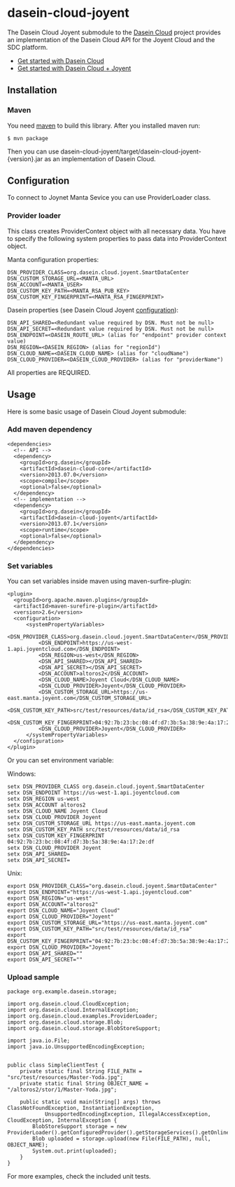 dasein-cloud-joyent
===================

The Dasein Cloud Joyent submodule to the [Dasein Cloud](https://github.com/greese/dasein-cloud) project provides
an implementation of the Dasein Cloud API for the Joyent Cloud and the SDC platform.

* [Get started with Dasein Cloud](https://github.com/greese/dasein-cloud)
* [Get started with Dasein Cloud + Joyent](https://github.com/greese/dasein-cloud-joyent/wiki)

Installation
-------------------

### Maven

You need [maven](https://maven.apache.org/) to build this library. After you installed maven run:

    $ mvn package

Then you can use dasein-cloud-joyent/target/dasein-cloud-joyent-{version}.jar as an implementation of Dasein Cloud.

Configuration
-------------------

To connect to Joynet Manta Sevice you can use ProviderLoader class.

### Provider loader

This class creates ProviderContext object with all necessary data. You have to specify the following system properties to
pass data into ProviderContext object.

Manta configuration properties:

    DSN_PROVIDER_CLASS=org.dasein.cloud.joyent.SmartDataCenter
    DSN_CUSTOM_STORAGE_URL=<MANTA_URL>
    DSN_ACCOUNT=<MANTA_USER>
    DSN_CUSTOM_KEY_PATH=<MANTA_RSA_PUB_KEY>
    DSN_CUSTOM_KEY_FINGERPRINT=<MANTA_RSA_FINGERPRINT>

Dasein properties (see Dasein Cloud Joyent [configuration](https://github.com/greese/dasein-cloud-joyent/wiki/Configuration)):

    DSN_API_SHARED=<Redundant value required by DSN. Must not be null>
    DSN_API_SECRET=<Redundant value required by DSN. Must not be null>
    DSN_ENDPOINT=<DASEIN_ROUTE_URL> (alias for "endpoint" provider context value)
    DSN_REGION=<DASEIN_REGION> (alias for "regionId")
    DSN_CLOUD_NAME=<DASEIN_CLOUD_NAME> (alias for "cloudName")
    DSN_CLOUD_PROVIDER=<DASEIN_CLOUD_PROVIDER> (alias for "providerName")

All properties are REQUIRED.

Usage
-------------------

Here is some basic usage of Dasein Cloud Joyent submodule:

### Add maven dependency

    <dependencies>
      <!-- API -->
      <dependency>
        <groupId>org.dasein</groupId>
        <artifactId>dasein-cloud-core</artifactId>
        <version>2013.07.0</version>
        <scope>compile</scope>
        <optional>false</optional>
      </dependency>
      <!-- implementation -->
      <dependency>
        <groupId>org.dasein</groupId>
        <artifactId>dasein-cloud-joyent</artifactId>
        <version>2013.07.1</version>
        <scope>runtime</scope>
        <optional>false</optional>
      </dependency>
    </dependencies>

### Set variables

You can set variables inside maven using maven-surfire-plugin:

    <plugin>
      <groupId>org.apache.maven.plugins</groupId>
      <artifactId>maven-surefire-plugin</artifactId>
      <version>2.6</version>
      <configuration>
          <systemPropertyVariables>
              <DSN_PROVIDER_CLASS>org.dasein.cloud.joyent.SmartDataCenter</DSN_PROVIDER_CLASS>
              <DSN_ENDPOINT>https://us-west-1.api.joyentcloud.com</DSN_ENDPOINT>
              <DSN_REGION>us-west</DSN_REGION>
              <DSN_API_SHARED></DSN_API_SHARED>
              <DSN_API_SECRET></DSN_API_SECRET>
              <DSN_ACCOUNT>altoros2</DSN_ACCOUNT>
              <DSN_CLOUD_NAME>Joyent Cloud</DSN_CLOUD_NAME>
              <DSN_CLOUD_PROVIDER>Joyent</DSN_CLOUD_PROVIDER>
              <DSN_CUSTOM_STORAGE_URL>https://us-east.manta.joyent.com</DSN_CUSTOM_STORAGE_URL>
              <DSN_CUSTOM_KEY_PATH>src/test/resources/data/id_rsa</DSN_CUSTOM_KEY_PATH>
              <DSN_CUSTOM_KEY_FINGERPRINT>04:92:7b:23:bc:08:4f:d7:3b:5a:38:9e:4a:17:2e:df</DSN_CUSTOM_KEY_FINGERPRINT>
              <DSN_CLOUD_PROVIDER>Joyent</DSN_CLOUD_PROVIDER>
          </systemPropertyVariables>
      </configuration>
    </plugin>

Or you can set environment variable:

Windows:

    setx DSN_PROVIDER_CLASS org.dasein.cloud.joyent.SmartDataCenter
    setx DSN_ENDPOINT https://us-west-1.api.joyentcloud.com
    setx DSN_REGION us-west
    setx DSN_ACCOUNT altoros2
    setx DSN_CLOUD_NAME Joyent Cloud
    setx DSN_CLOUD_PROVIDER Joyent
    setx DSN_CUSTOM_STORAGE_URL https://us-east.manta.joyent.com
    setx DSN_CUSTOM_KEY_PATH src/test/resources/data/id_rsa
    setx DSN_CUSTOM_KEY_FINGERPRINT 04:92:7b:23:bc:08:4f:d7:3b:5a:38:9e:4a:17:2e:df
    setx DSN_CLOUD_PROVIDER Joyent
    setx DSN_API_SHARED=
    setx DSN_API_SECRET=


Unix:

    export DSN_PROVIDER_CLASS="org.dasein.cloud.joyent.SmartDataCenter"
    export DSN_ENDPOINT="https://us-west-1.api.joyentcloud.com"
    export DSN_REGION="us-west"
    export DSN_ACCOUNT="altoros2"
    export DSN_CLOUD_NAME="Joyent Cloud"
    export DSN_CLOUD_PROVIDER="Joyent"
    export DSN_CUSTOM_STORAGE_URL="https://us-east.manta.joyent.com"
    export DSN_CUSTOM_KEY_PATH="src/test/resources/data/id_rsa"
    export DSN_CUSTOM_KEY_FINGERPRINT="04:92:7b:23:bc:08:4f:d7:3b:5a:38:9e:4a:17:2e:df"
    export DSN_CLOUD_PROVIDER="Joyent"
    export DSN_API_SHARED=""
    export DSN_API_SECRET=""


### Upload sample

    package org.example.dasein.storage;

    import org.dasein.cloud.CloudException;
    import org.dasein.cloud.InternalException;
    import org.dasein.cloud.examples.ProviderLoader;
    import org.dasein.cloud.storage.Blob;
    import org.dasein.cloud.storage.BlobStoreSupport;

    import java.io.File;
    import java.io.UnsupportedEncodingException;


    public class SimpleClientTest {
        private static final String FILE_PATH = "src/test/resources/Master-Yoda.jpg";
        private static final String OBJECT_NAME = "/altoros2/stor/1/Master-Yoda.jpg";

        public static void main(String[] args) throws ClassNotFoundException, InstantiationException,
                UnsupportedEncodingException, IllegalAccessException, CloudException, InternalException {
            BlobStoreSupport storage = new ProviderLoader().getConfiguredProvider().getStorageServices().getOnlineStorageSupport();
            Blob uploaded = storage.upload(new File(FILE_PATH), null, OBJECT_NAME);
            System.out.print(uploaded);
        }
    }

For more examples, check the included unit tests.
